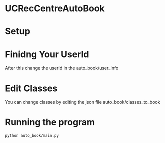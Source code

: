 # UCRecCentreAutoBook
# Setup
# Finidng Your UserId

After this change the userId in the auto_book/user_info

# Edit Classes
You can change classes by editing the json file auto_book/classes_to_book

# Running the program
```
python auto_book/main.py
```
